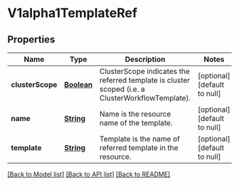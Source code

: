 # V1alpha1TemplateRef
## Properties

Name | Type | Description | Notes
------------ | ------------- | ------------- | -------------
**clusterScope** | [**Boolean**](boolean.md) | ClusterScope indicates the referred template is cluster scoped (i.e. a ClusterWorkflowTemplate). | [optional] [default to null]
**name** | [**String**](string.md) | Name is the resource name of the template. | [optional] [default to null]
**template** | [**String**](string.md) | Template is the name of referred template in the resource. | [optional] [default to null]

[[Back to Model list]](../README.md#documentation-for-models) [[Back to API list]](../README.md#documentation-for-api-endpoints) [[Back to README]](../README.md)


